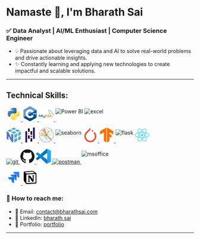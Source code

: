 # Namaste 👋, I'm Bharath Sai

### ✅ Data Analyst | AI/ML Enthusiast | Computer Science Engineer

* 💡 Passionate about leveraging data and AI to solve real-world problems and drive actionable insights.
* ✨ Constantly learning and applying new technologies to create impactful and scalable solutions.

---
## Technical Skills:

<p align="left">
  <a href="https://www.python.org" target="_blank" rel="noreferrer"> <img src="https://raw.githubusercontent.com/devicons/devicon/master/icons/python/python-original.svg" alt="python" width="40" height="40"/> </a>
  <a href="https://www.cplusplus.com/" target="_blank" rel="noreferrer"> <img src="https://raw.githubusercontent.com/devicons/devicon/master/icons/cplusplus/cplusplus-original.svg" alt="cplusplus" width="40" height="40"/> </a>
  <a href="https://www.mysql.com/" target="_blank" rel="noreferrer"> <img src="https://raw.githubusercontent.com/devicons/devicon/master/icons/mysql/mysql-original-wordmark.svg" alt="mysql" width="40" height="40"/> </a>

  <img src="https://img.shields.io/badge/Power_BI-F2C811?style=for-the-badge&logo=power-bi&logoColor=black" alt="Power BI" width="85" height="25" style="vertical-align: top; margin-top: 5px;"/>
  <img src="https://img.shields.io/badge/Excel-217346?style=for-the-badge&logo=microsoft-excel&logoColor=white" alt="excel" width="60" height="25" style="vertical-align: top; margin-top: 5px;"/>

  <a href="https://numpy.org/" target="_blank" rel="noreferrer"> <img src="https://raw.githubusercontent.com/devicons/devicon/master/icons/numpy/numpy-original.svg" alt="numpy" width="40" height="40"/> </a>
  <a href="https://pandas.pydata.org/" target="_blank" rel="noreferrer"> <img src="https://raw.githubusercontent.com/devicons/devicon/master/icons/pandas/pandas-original.svg" alt="pandas" width="40" height="40"/> </a>
  <a href="https://matplotlib.org/" target="_blank" rel="noreferrer"> <img src="https://raw.githubusercontent.com/devicons/devicon/master/icons/matplotlib/matplotlib-original.svg" alt="matplotlib" width="40" height="40"/> </a>
  <img src="https://img.shields.io/badge/Seaborn-8892BF?style=for-the-badge&logo=seaborn&logoColor=white" alt="seaborn" width="80" height="25" style="vertical-align: top; margin-top: 5px;"/>
  <a href="https://pytorch.org/" target="_blank" rel="noreferrer"> <img src="https://raw.githubusercontent.com/devicons/devicon/master/icons/pytorch/pytorch-original.svg" alt="pytorch" width="40" height="40"/> </a>
  <a href="https://www.tensorflow.org" target="_blank" rel="noreferrer"> <img src="https://raw.githubusercontent.com/devicons/devicon/master/icons/tensorflow/tensorflow-original.svg" alt="tensorflow" width="40" height="40"/> </a>
  <img src="https://img.shields.io/badge/Flask-000000?style=for-the-badge&logo=flask&logoColor=white" alt="flask" width="60" height="25" style="vertical-align: top; margin-top: 5px;"/>
  <a href="https://react.dev/" target="_blank" rel="noreferrer"> <img src="https://raw.githubusercontent.com/devicons/devicon/master/icons/react/react-original.svg" alt="react" width="40" height="40"/> </a>

  <a href="https://git-scm.com/" target="_blank" rel="noreferrer"> <img src="https://www.vectorlogo.zone/logos/git-scm/git-scm-icon.svg" alt="git" width="40" height="40"/> </a>
  <a href="https://github.com/BharathSai" target="_blank" rel="noreferrer"> <img src="https://raw.githubusercontent.com/devicons/devicon/master/icons/github/github-original.svg" alt="github" width="40" height="40"/> </a>
  <a href="https://code.visualstudio.com/" target="_blank" rel="noreferrer"> <img src="https://raw.githubusercontent.com/devicons/devicon/master/icons/vscode/vscode-original.svg" alt="vscode" width="40" height="40"/> </a>
  <a href="https://www.postman.com/" target="_blank" rel="noreferrer"> <img src="https://www.vectorlogo.zone/logos/getpostman/getpostman-icon.svg" alt="postman" width="40" height="40"/> </a>
  <img src="https://img.shields.io/badge/Microsoft_Office-D83B01?style=for-the-badge&logo=microsoft-office&logoColor=white" alt="msoffice" width="100" height="25" style="vertical-align: top; margin-top: 5px;"/>

  <a href="https://www.atlassian.com/software/jira" target="_blank" rel="noreferrer"> <img src="https://raw.githubusercontent.com/devicons/devicon/master/icons/jira/jira-original.svg" alt="jira" width="40" height="40"/> </a>
  <a href="https://www.notion.so/" target="_blank" rel="noreferrer"> <img src="https://raw.githubusercontent.com/devicons/devicon/master/icons/notion/notion-original.svg" alt="notion" width="40" height="40"/> </a>
</p>

### 📧 How to reach me:
* 📧 Email: [contact@bharathsai.com](mailto:contact@bharathsai.com)
* 💼 LinkedIn: [bharath sai](https://www.linkedin.com/in/bharath-somala-computer-science) 
* 🔗 Portfolio: [portfolio](https://www.bharathsai.com) 

---